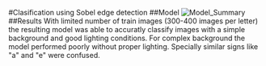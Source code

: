 #Clasification using Sobel edge detection
##Model
![Model_Summary](image/model.jpg?raw=true "Title")
##Results
With limited number of train images (300-400 images per letter) the resulting model was able to accuratly classify images with a simple background and good lighting conditions. For complex background the model performed poorly without proper lighting. Specially similar signs like "a" and "e" were confused. 
 